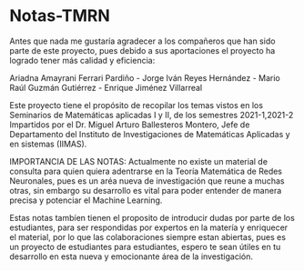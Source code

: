 # Notas-TMRN
Antes que nada me gustaría agradecer a los compañeros que han sido parte de este proyecto, pues debido a sus aportaciones el proyecto ha logrado tener más calidad y eficiencia:

Ariadna Amayrani Ferrari Pardiño - Jorge Iván Reyes Hernández - Mario Raúl Guzmán Gutiérrez - Enrique Jiménez Villarreal

Este proyecto tiene el propósito de recopilar los temas vistos en los Seminarios de Matemáticas aplicadas I y II, de los semestres 2021-1,2021-2 Impartidos por el Dr. Miguel Arturo Ballesteros Montero, Jefe de Departamento del Instituto de Investigaciones de Matemáticas Aplicadas y en sistemas (IIMAS).

IMPORTANCIA DE LAS NOTAS:
Actualmente no existe un material de consulta para quien quiera adentrarse en la Teoría Matemática de Redes Neuronales, pues es un aréa nueva de investigación que reune a muchas otras, sin embargo su desarrollo es vital para poder entender de manera precisa y potenciar el Machine Learning.

Estas notas tambíen tienen el proposito de introducir dudas por parte de los estudiantes, para ser respondidas por expertos en la matería y enriquecer el material, por lo que las colaboraciones siempre estan abiertas, pues es un proyecto de estudiantes para estudiantes, espero te sean útiles en tu desarrollo en esta nueva y emocionante área de la investigación.
